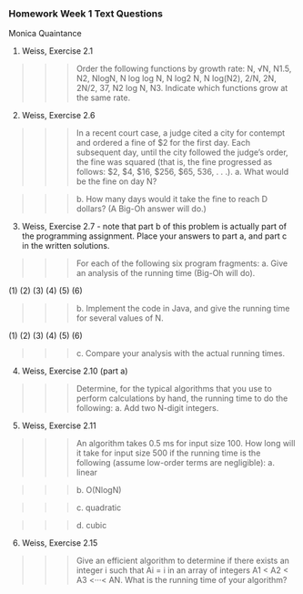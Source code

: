 
### Homework Week 1 Text Questions
Monica Quaintance



1. Weiss, Exercise 2.1
>>>Order the following functions by growth rate: N, √N, N1.5, N2, NlogN,
>>> N log log N, N log2 N, N log(N2), 2/N, 2N, 2N/2, 37, N2 log N, N3.
>>> Indicate which functions grow at the same rate.



2. Weiss, Exercise 2.6
>>>In a recent court case, a judge cited a city for contempt and ordered a
>>> fine of $2 for the first day. Each subsequent day, until the city 
>>>followed the judge’s order, the fine was squared (that is, the fine 
>>>progressed as follows: $2, $4, $16, $256, $65, 536, . . .).
>>>a. What would be the fine on day N?




>>>b. How many days would it take the fine to reach D dollars? 
>>>(A Big-Oh answer will do.)



3. Weiss, Exercise 2.7 - note that part b of this problem is actually 
  part of the programming assignment. Place your answers to part a, 
  and part c in the written solutions.

>>> For each of the following six program fragments:
>>> a. Give an analysis of the running time (Big-Oh will do).

(1)
(2)
(3)
(4)
(5)
(6)


>>> b. Implement the code in Java, and give the running time for several 
>>> values of N. 

(1)
(2)
(3)
(4)
(5)
(6)


>>>c. Compare your analysis with the actual running times.



4. Weiss, Exercise 2.10 (part a)
>>> Determine, for the typical algorithms that you use to perform calculations
>>> by hand, the running time to do the following:
>>> a. Add two N-digit integers.




5. Weiss, Exercise 2.11

>>> An algorithm takes 0.5 ms for input size 100. How long will it take 
>>> for input size 500 if the running time is the following (assume low-order
>>> terms are negligible): 
>>> a. linear


>>> b. O(NlogN)



>>> c. quadratic 


>>> d. cubic

6. Weiss, Exercise 2.15 
>>> Give an efficient algorithm to determine if there exists an integer
>>> i such that Ai = i in an array of integers A1 < A2 < A3 <···< AN.
>>> What is the running time of your algorithm?



